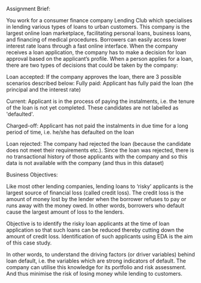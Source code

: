 Assignment Brief:


You work for a consumer finance company Lending Club which specialises in lending various types of loans to urban customers. This company is the largest online loan marketplace, facilitating personal loans, business loans, and financing of medical procedures. Borrowers can easily access lower interest rate loans through a fast online interface. When the company receives a loan application, the company has to make a decision for loan approval based on the applicant’s profile. When a person applies for a loan, there are two types of decisions that could be taken by the company:


Loan accepted: If the company approves the loan, there are 3 possible scenarios described below:
Fully paid: Applicant has fully paid the loan (the principal and the interest rate)

Current: Applicant is in the process of paying the instalments, i.e. the tenure of the loan is not yet completed. These candidates are not labelled as 'defaulted'.

Charged-off: Applicant has not paid the instalments in due time for a long period of time, i.e. he/she has defaulted on the loan

Loan rejected: The company had rejected the loan (because the candidate does not meet their requirements etc.). Since the loan was rejected, there is no transactional history of those applicants with the company and so this data is not available with the company (and thus in this dataset)

Business Objectives:


Like most other lending companies, lending loans to ‘risky’ applicants is the largest source of financial loss (called credit loss). The credit loss is the amount of money lost by the lender when the borrower refuses to pay or runs away with the money owed. In other words, borrowers who default cause the largest amount of loss to the lenders.

Objective is to identify the risky loan applicants at the time of loan application so that such loans can be reduced thereby cutting down the amount of credit loss. Identification of such applicants using EDA is the aim of this case study.

In other words, to understand the driving factors (or driver variables) behind loan default, i.e. the variables which are strong indicators of default. The company can utilise this knowledge for its portfolio and risk assessment. And thus minimise the risk of losing money while lending to customers.